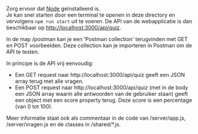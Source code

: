Zorg ervoor dat [Node](https://nodejs.org/en/download/) geïnstalleerd is.  
Je kan snel starten door een terminal te openen in deze directory en vervolgens ```npm run start``` uit te voeren. 
De API van de webapplicatie is dan beschikbaar op [http://localhost:3000/api/quiz](http://localhost:3000/api/quiz).

In de map /postman kan je een 'Postman collection' terugvinden met GET en POST voorbeelden.
Deze collection kan je importeren in Postman om de API te testen.

In principe is de API vrij eenvoudig: 
* Een GET request naar http://localhost:3000/api/quiz geeft een JSON array terug met alle vragen.
* Een POST request naar http://localhost:3000/api/quiz (met in de body een JSON array waarin alle antwoorden van de gebruiker staan) geeft een object met een score property terug. Deze score is een percentage (van 0 tot 100).

Meer informatie staat ook als commentaar in de code van /server/app.js, /server/vragen.js en de classes in /shared/*.js.